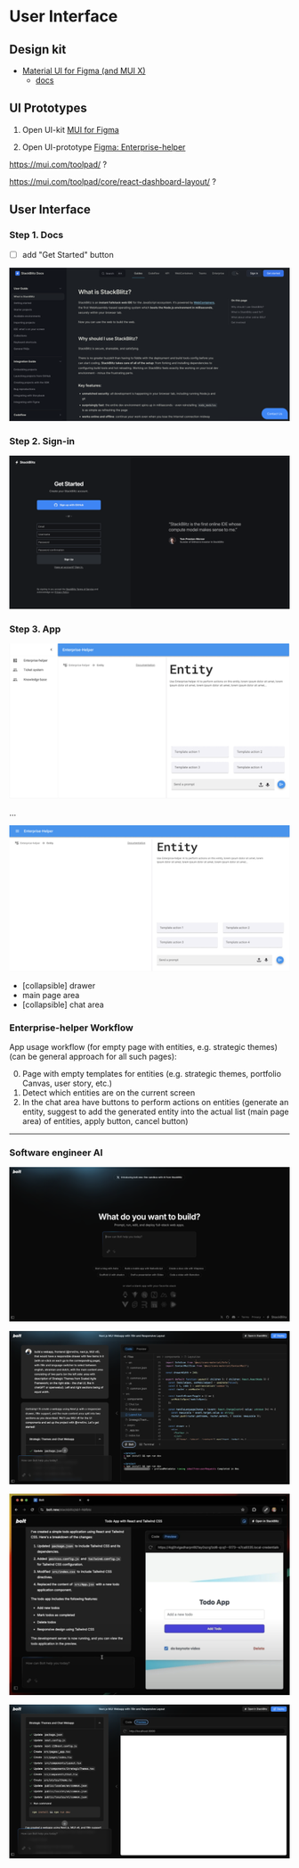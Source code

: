 # User Interface

## Design kit

- [Material UI for Figma (and MUI X)](https://www.figma.com/community/file/912837788133317724)
    - [docs](https://mui.com/material-ui/design-resources/material-ui-for-figma/)

## UI Prototypes

1. Open UI-kit [MUI for Figma](https://www.figma.com/design/bJ29Pjw22O6wPkWm26oKHN/Material-UI-for-Figma-(and-MUI-X)-(Community))

2. Open UI-prototype [Figma: Enterprise-helper](https://www.figma.com/design/zgdghcttSHdMVsGZJ6I7zO/Enterprise-helper?node-id=0-1&t=oWjDYtw5fRjsHmev-1)


https://mui.com/toolpad/ ?

https://mui.com/toolpad/core/react-dashboard-layout/ ?


## User Interface

### Step 1. Docs
- [ ] add "Get Started" button

![](./img/enterprise-helper-step-1-docs.png)

### Step 2. Sign-in

![](./img/enterprise-helper-step-2-sign-in.png)

### Step 3. App

![](./img/enterprise-helper-ui.png)

...

![](./img/enterprise-helper-ui-collapsed-drawer.png)

- [collapsible] drawer
- main page area
- [collapsible] chat area

### Enterprise-helper Workflow

App usage workflow (for empty page with entities, e.g. strategic themes) (can be general approach for all such pages):

0. Page with empty templates for entities (e.g. strategic themes, portfolio Canvas, user story, etc.)
1. Detect which entities are on the current screen
2. In the chat area have buttons to perform actions on entities (generate an entity, suggest to add the generated entity into the actual list (main page area) of entities, apply button, cancel button)

---

### Software engineer AI

![](../product/features/software-engineer-ai/img/boltnew-step-1-chatUI.png)

![](../product/features/software-engineer-ai/img/boltnew-step-2-prompt-webcontainer.png)

![](../product/features/software-engineer-ai/img/boltnew-step-3-preview-2.png)

![](../product/features/software-engineer-ai/img/boltnew-step-3-preview.png)